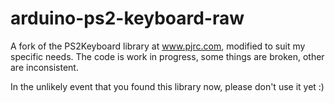 # arduino-ps2-keyboard-raw
A fork of the PS2Keyboard library at www.pjrc.com, modified to suit my specific needs.
The code is work in progress, some things are broken, other are inconsistent.

In the unlikely event that you found this library now, please don't use it yet :)
